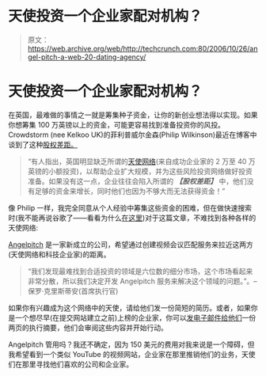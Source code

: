 # 天使投资一个企业家配对机构？

> 原文：<https://web.archive.org/web/http://techcrunch.com:80/2006/10/26/angel-pitch-a-web-20-dating-agency/>

# 天使投资一个企业家配对机构？

在英国，最难做的事情之一就是筹集种子资金，让你的新创业想法得以实现。如果你想筹集 100 万英镑以上的资金，可能更容易找到准备投资你的风投。Crowdstorm (nee Kelkoo UK)的菲利普威尔金森(Philip Wilkinson)最近在博客中谈到了这种[股权差距。](https://web.archive.org/web/20130627214709/http://blog.crowdstorm.com/?p=56)

> “有人指出，英国明显缺乏所谓的[天使网络](https://web.archive.org/web/20130627214709/http://en.wikipedia.org/wiki/Angel_investor)(来自成功企业家的 2 万至 40 万英镑的小额投资)，以帮助企业扩大规模，并为这些风险投资网络做好投资准备。如果没有这一点，企业往往会陷入所谓的 ***【股权差距】*** 中，他们没有足够的资金来增长，同时他们也因为不够大而无法获得资金！”

像 Philip 一样，我完全同意从个人经验中筹集这些资金的困难，但在做快速搜索时(我不能再说谷歌了——看看为什么[在这里](https://web.archive.org/web/20130627214709/http://benmetcalfe.com/blog/index.php/2006/10/26/google-can-go-shove-their-lexicographical-advice-up-their-ass/))对于这篇文章，不难找到各种各样的天使网络:

[Angelpitch](https://web.archive.org/web/20130627214709/http://www.angelpitch.blogspot.com/) 是一家新成立的公司，希望通过创建视频会议匹配服务来拉近这两方(天使网络和科技企业家)的距离。

> “我们发现最难找到合适投资的领域是六位数的细分市场，这个市场看起来非常分散，所以我们决定开发 Angelpitch 服务来解决这个领域的问题。”。–保罗·克里斯蒂安(首席执行官)

如果你有兴趣成为这个网络中的天使，请给他们发一份简短的简历。或者，如果你是一个想尽早(在提交网站建立之前)上榜的企业家，你可以[发电子邮件给他们](https://web.archive.org/web/20130627214709/mailto:mail@angelpitch.com)一份两页的执行摘要，他们会审阅这些内容并开始行动。

Angelpitch 管用吗？我还不确定，因为 150 美元的费用对我来说是一个障碍，但我希望看到一个类似 YouTube 的视频网站，企业家在那里推销他们的业务，天使们在那里寻找他们喜欢的公司和企业家。